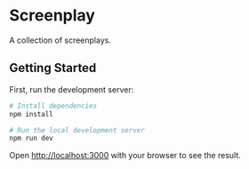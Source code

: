 # Screenplay

A collection of screenplays.

## Getting Started

First, run the development server:

```bash
# Install dependencies
npm install

# Run the local development server
npm run dev
```

Open [http://localhost:3000](http://localhost:3000)
with your browser to see the result.
